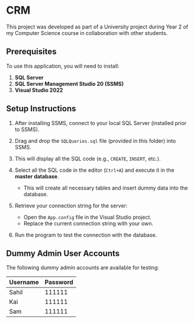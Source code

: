 # CRM

This project was developed as part of a University project during Year 2 of my Computer Science course in collaboration with other students.

## Prerequisites
To use this application, you will need to install:
1. **SQL Server**
2. **SQL Server Management Studio 20 (SSMS)**
3. **Visual Studio 2022**

## Setup Instructions
1. After installing SSMS, connect to your local SQL Server (installed prior to SSMS).
2. Drag and drop the `SQLQueries.sql` file (provided in this folder) into SSMS.
3. This will display all the SQL code (e.g., `CREATE`, `INSERT`, etc.).
4. Select all the SQL code in the editor (`Ctrl+A`) and execute it in the **master database**.
   - This will create all necessary tables and insert dummy data into the database.

5. Retrieve your connection string for the server:
   - Open the `App.config` file in the Visual Studio project.
   - Replace the current connection string with your own.

6. Run the program to test the connection with the database.

## Dummy Admin User Accounts
The following dummy admin accounts are available for testing:

| **Username** | **Password** |
|--------------|--------------|
| Sahil        | 111111       |
| Kai          | 111111       |
| Sam          | 111111       |
